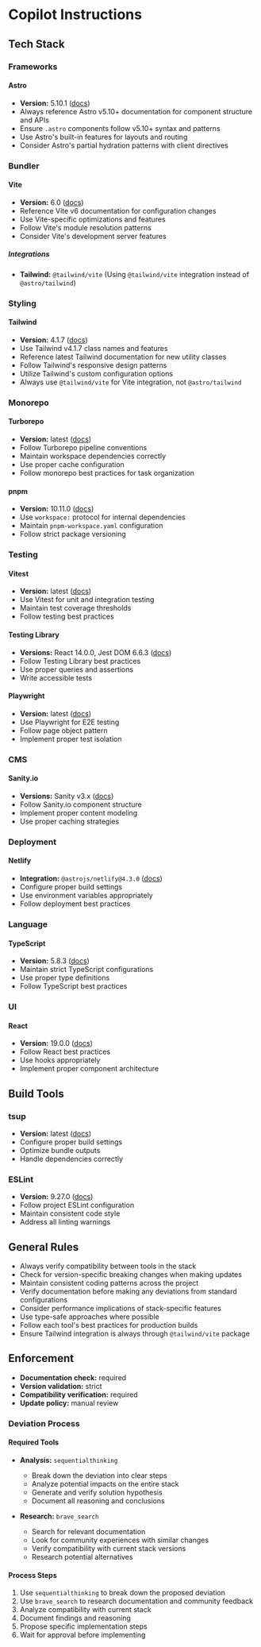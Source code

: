 # Copilot Instructions

## Tech Stack

### Frameworks

#### Astro
- **Version:** 5.10.1 ([docs](https://docs.astro.build/))
- Always reference Astro v5.10+ documentation for component structure and APIs
- Ensure `.astro` components follow v5.10+ syntax and patterns
- Use Astro's built-in features for layouts and routing
- Consider Astro's partial hydration patterns with client directives

### Bundler

#### Vite
- **Version:** 6.0 ([docs](https://vitejs.dev/guide/))
- Reference Vite v6 documentation for configuration changes
- Use Vite-specific optimizations and features
- Follow Vite's module resolution patterns
- Consider Vite's development server features

##### Integrations
- **Tailwind:** `@tailwind/vite` (Using `@tailwind/vite` integration instead of `@astro/tailwind`)

### Styling

#### Tailwind
- **Version:** 4.1.7 ([docs](https://tailwindcss.com/docs))
- Use Tailwind v4.1.7 class names and features
- Reference latest Tailwind documentation for new utility classes
- Follow Tailwind's responsive design patterns
- Utilize Tailwind's custom configuration options
- Always use `@tailwind/vite` for Vite integration, not `@astro/tailwind`

### Monorepo

#### Turborepo
- **Version:** latest ([docs](https://turbo.build/repo))
- Follow Turborepo pipeline conventions
- Maintain workspace dependencies correctly
- Use proper cache configuration
- Follow monorepo best practices for task organization

#### pnpm
- **Version:** 10.11.0 ([docs](https://pnpm.io/))
- Use `workspace:` protocol for internal dependencies
- Maintain `pnpm-workspace.yaml` configuration
- Follow strict package versioning

### Testing

#### Vitest
- **Version:** latest ([docs](https://vitest.dev/))
- Use Vitest for unit and integration testing
- Maintain test coverage thresholds
- Follow testing best practices

#### Testing Library
- **Versions:** React 14.0.0, Jest DOM 6.6.3 ([docs](https://testing-library.com/))
- Follow Testing Library best practices
- Use proper queries and assertions
- Write accessible tests

#### Playwright
- **Version:** latest ([docs](https://playwright.dev/))
- Use Playwright for E2E testing
- Follow page object pattern
- Implement proper test isolation

### CMS

#### Sanity.io
- **Versions:** Sanity v3.x ([docs](https://sanity.io/docs))
- Follow Sanity.io component structure
- Implement proper content modeling
- Use proper caching strategies

### Deployment

#### Netlify
- **Integration:** `@astrojs/netlify@4.3.0` ([docs](https://docs.netlify.com/))
- Configure proper build settings
- Use environment variables appropriately
- Follow deployment best practices

### Language

#### TypeScript
- **Version:** 5.8.3 ([docs](https://www.typescriptlang.org/docs/))
- Maintain strict TypeScript configurations
- Use proper type definitions
- Follow TypeScript best practices

### UI

#### React
- **Version:** 19.0.0 ([docs](https://react.dev/))
- Follow React best practices
- Use hooks appropriately
- Implement proper component architecture

## Build Tools

### tsup
- **Version:** latest ([docs](https://tsup.egoist.dev/))
- Configure proper build settings
- Optimize bundle outputs
- Handle dependencies correctly

### ESLint
- **Version:** 9.27.0 ([docs](https://eslint.org/docs/latest/))
- Follow project ESLint configuration
- Maintain consistent code style
- Address all linting warnings

## General Rules

- Always verify compatibility between tools in the stack
- Check for version-specific breaking changes when making updates
- Maintain consistent coding patterns across the project
- Verify documentation before making any deviations from standard configurations
- Consider performance implications of stack-specific features
- Use type-safe approaches where possible
- Follow each tool's best practices for production builds
- Ensure Tailwind integration is always through `@tailwind/vite` package

## Enforcement

- **Documentation check:** required
- **Version validation:** strict
- **Compatibility verification:** required
- **Update policy:** manual review

### Deviation Process

#### Required Tools

- **Analysis:** `sequentialthinking`
  - Break down the deviation into clear steps
  - Analyze potential impacts on the entire stack
  - Generate and verify solution hypothesis
  - Document all reasoning and conclusions

- **Research:** `brave_search`
  - Search for relevant documentation
  - Look for community experiences with similar changes
  - Verify compatibility with current stack versions
  - Research potential alternatives

#### Process Steps

1. Use `sequentialthinking` to break down the proposed deviation
2. Use `brave_search` to research documentation and community feedback
3. Analyze compatibility with current stack
4. Document findings and reasoning
5. Propose specific implementation steps
6. Wait for approval before implementing
